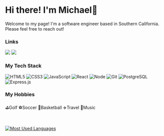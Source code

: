<h1> Hi there! I'm Michael👋 </h1>

<p> Welcome to my page! I'm a software engineer based in Southern California. Please feel free to reach out! 
  
<h3> Links </h3>
<p><a href="mailto:michaelsuh9901@gmail.com" target="_blank"><img src="https://img.shields.io/badge/michaelsuh9901@gmail.com-red?style=flat-square&logo=Gmail&logoColor=white&link=mailto:michaelsuh9901@gmail.com"/></a>
<a href="https://www.linkedin.com/in/michael-suh/" target="_blank"><img src="https://img.shields.io/badge/MichaelSuh-blue?style=flat-square&logo=Linkedin&logoColor=white"/></a></p>

<h3> My Tech Stack </h3>

![HTML5](https://img.shields.io/badge/-HTML5-F05032?style=for-the-badge&logo=html5&logoColor=ffffff)
![CSS3](https://img.shields.io/badge/-CSS3-007ACC?style=for-the-badge&logo=css3)
![JavaScript](https://img.shields.io/badge/-JavaScript-%23F7DF1C?style=for-the-badge&logo=javascript&logoColor=000000&labelColor=%23F7DF1C&color=%23FFCE5A)
![React](https://img.shields.io/badge/-React-222222?style=for-the-badge&logo=react)
![Node](https://img.shields.io/badge/-Nodejs-43853d?style=for-the-badge&logo=Node.js&logoColor=white)
![Git](https://img.shields.io/badge/-Git-F05032?style=for-the-badge&logo=git&logoColor=ffffff)
![PostgreSQL](https://img.shields.io/badge/Postgresql-3776AB?style=for-the-badge&logo=postgresql&logoColor=white)
![Express.js](https://img.shields.io/badge/express.js-%23404d59.svg?style=for-the-badge&logo=express&logoColor=%2361DAFB)

<h3> My Hobbies </h3>

⛳Golf
⚽Soccer
🏀Basketball
✈️Travel 
🎻Music 

<br>

[![Most Used Languages](https://github-readme-stats.vercel.app/api/top-langs/?username=michael-suh&langs_count=5&theme=merko&layout=compact)]()
